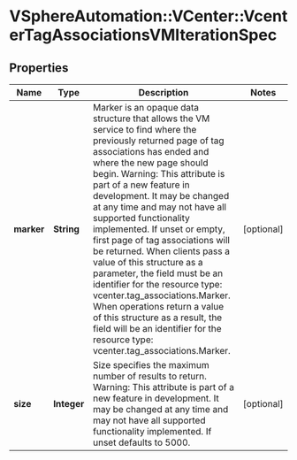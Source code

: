 # VSphereAutomation::VCenter::VcenterTagAssociationsVMIterationSpec

## Properties
Name | Type | Description | Notes
------------ | ------------- | ------------- | -------------
**marker** | **String** | Marker is an opaque data structure that allows the VM service to find where the previously returned page of tag associations has ended and where the new page should begin. Warning: This attribute is part of a new feature in development. It may be changed at any time and may not have all supported functionality implemented. If unset or empty, first page of tag associations will be returned. When clients pass a value of this structure as a parameter, the field must be an identifier for the resource type: vcenter.tag_associations.Marker. When operations return a value of this structure as a result, the field will be an identifier for the resource type: vcenter.tag_associations.Marker. | [optional] 
**size** | **Integer** | Size specifies the maximum number of results to return. Warning: This attribute is part of a new feature in development. It may be changed at any time and may not have all supported functionality implemented. If unset defaults to 5000. | [optional] 


